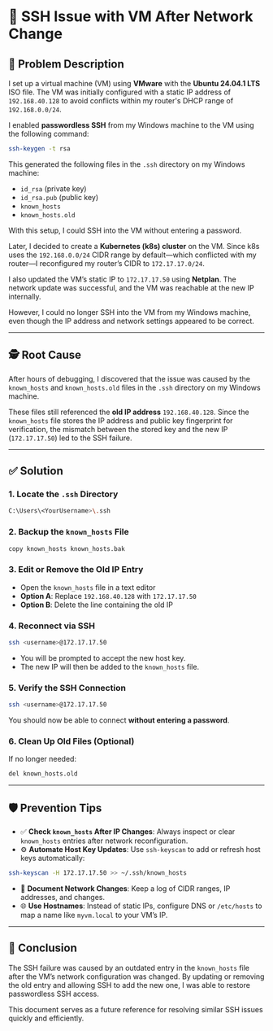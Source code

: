# 🔐 SSH Issue with VM After Network Change

## 📄 Problem Description

I set up a virtual machine (VM) using **VMware** with the **Ubuntu 24.04.1 LTS** ISO file. The VM was initially configured with a static IP address of `192.168.40.128` to avoid conflicts within my router's DHCP range of `192.168.0.0/24`.

I enabled **passwordless SSH** from my Windows machine to the VM using the following command:

```bash
ssh-keygen -t rsa
```

This generated the following files in the `.ssh` directory on my Windows machine:

- `id_rsa` (private key)
- `id_rsa.pub` (public key)
- `known_hosts`
- `known_hosts.old`

With this setup, I could SSH into the VM without entering a password.

Later, I decided to create a **Kubernetes (k8s) cluster** on the VM. Since k8s uses the `192.168.0.0/24` CIDR range by default—which conflicted with my router—I reconfigured my router’s CIDR to `172.17.17.0/24`.

I also updated the VM’s static IP to `172.17.17.50` using **Netplan**. The network update was successful, and the VM was reachable at the new IP internally.

However, I could no longer SSH into the VM from my Windows machine, even though the IP address and network settings appeared to be correct.

---

## 🕵️ Root Cause

After hours of debugging, I discovered that the issue was caused by the `known_hosts` and `known_hosts.old` files in the `.ssh` directory on my Windows machine.

These files still referenced the **old IP address** `192.168.40.128`. Since the `known_hosts` file stores the IP address and public key fingerprint for verification, the mismatch between the stored key and the new IP (`172.17.17.50`) led to the SSH failure.

---

## ✅ Solution

### 1. Locate the `.ssh` Directory

```bash
C:\Users\<YourUsername>\.ssh
```

### 2. Backup the `known_hosts` File

```bash
copy known_hosts known_hosts.bak
```

### 3. Edit or Remove the Old IP Entry

- Open the `known_hosts` file in a text editor
- **Option A**: Replace `192.168.40.128` with `172.17.17.50`
- **Option B**: Delete the line containing the old IP

### 4. Reconnect via SSH

```bash
ssh <username>@172.17.17.50
```

- You will be prompted to accept the new host key.
- The new IP will then be added to the `known_hosts` file.

### 5. Verify the SSH Connection

```bash
ssh <username>@172.17.17.50
```

You should now be able to connect **without entering a password**.

### 6. Clean Up Old Files (Optional)

If no longer needed:

```bash
del known_hosts.old
```

---

## 🛡️ Prevention Tips

- ✅ **Check `known_hosts` After IP Changes**: Always inspect or clear `known_hosts` entries after network reconfiguration.
- ⚙️ **Automate Host Key Updates**: Use `ssh-keyscan` to add or refresh host keys automatically:

```bash
ssh-keyscan -H 172.17.17.50 >> ~/.ssh/known_hosts
```

- 📝 **Document Network Changes**: Keep a log of CIDR ranges, IP addresses, and changes.
- 🌐 **Use Hostnames**: Instead of static IPs, configure DNS or `/etc/hosts` to map a name like `myvm.local` to your VM’s IP.

---

## 🧾 Conclusion

The SSH failure was caused by an outdated entry in the `known_hosts` file after the VM’s network configuration was changed. By updating or removing the old entry and allowing SSH to add the new one, I was able to restore passwordless SSH access.

This document serves as a future reference for resolving similar SSH issues quickly and efficiently.
